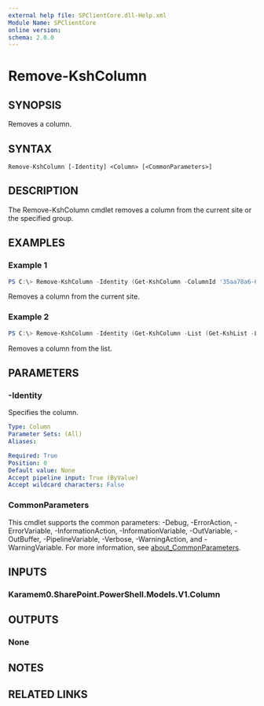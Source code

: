 ```yaml
---
external help file: SPClientCore.dll-Help.xml
Module Name: SPClientCore
online version:
schema: 2.0.0
---
```


# Remove-KshColumn

## SYNOPSIS
Removes a column.

## SYNTAX

```
Remove-KshColumn [-Identity] <Column> [<CommonParameters>]
```

## DESCRIPTION
The Remove-KshColumn cmdlet removes a column from the current site or the specified group.

## EXAMPLES

### Example 1
```powershell
PS C:\> Remove-KshColumn -Identity (Get-KshColumn -ColumnId '35aa78a6-66d7-472c-ab6b-d534193842af')
```

Removes a column from the current site.

### Example 2
```powershell
PS C:\> Remove-KshColumn -Identity (Get-KshColumn -List (Get-KshList -ListTitle 'Announcements') -ColumnId '35aa78a6-66d7-472c-ab6b-d534193842af')
```

Removes a column from the list.

## PARAMETERS

### -Identity
Specifies the column.

```yaml
Type: Column
Parameter Sets: (All)
Aliases:

Required: True
Position: 0
Default value: None
Accept pipeline input: True (ByValue)
Accept wildcard characters: False
```

### CommonParameters
This cmdlet supports the common parameters: -Debug, -ErrorAction, -ErrorVariable, -InformationAction, -InformationVariable, -OutVariable, -OutBuffer, -PipelineVariable, -Verbose, -WarningAction, and -WarningVariable. For more information, see [about_CommonParameters](http://go.microsoft.com/fwlink/?LinkID=113216).

## INPUTS

### Karamem0.SharePoint.PowerShell.Models.V1.Column

## OUTPUTS

### None

## NOTES

## RELATED LINKS

